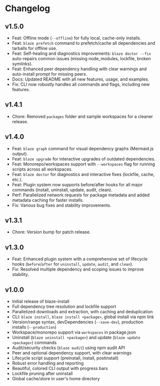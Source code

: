 # Changelog

## v1.5.0

- Feat: Offline mode (`--offline`) for fully local, cache-only installs.
- Feat: `blaze prefetch` command to prefetch/cache all dependencies and tarballs for offline use.
- Feat: Self-healing and diagnostics improvements: `blaze doctor --fix` auto-repairs common issues (missing node_modules, lockfile, broken symlinks).
- Feat: Enhanced peer dependency handling with clear warnings and auto-install prompt for missing peers.
- Docs: Updated README with all new features, usage, and examples.
- Fix: CLI now robustly handles all commands and flags, including new features.

## v1.4.1

- Chore: Removed `packages` folder and sample workspaces for a cleaner release.

## v1.4.0

- Feat: `blaze graph` command for visual dependency graphs (Mermaid.js output).
- Feat: `blaze upgrade` for interactive upgrades of outdated dependencies.
- Feat: Monorepo/workspaces support with `--workspaces` flag for running scripts across all workspaces.
- Feat: `blaze doctor` for diagnostics and interactive fixes (lockfile, cache, etc.).
- Feat: Plugin system now supports before/after hooks for all major commands (install, uninstall, update, audit, clean).
- Perf: Parallelized network requests for package metadata and added metadata caching for faster installs.
- Fix: Various bug fixes and stability improvements.

## v1.3.1

- Chore: Version bump for patch release.

## v1.3.0

- Feat: Enhanced plugin system with a comprehensive set of lifecycle hooks (`before`/`after` for `uninstall`, `update`, `audit`, and `clean`).
- Fix: Resolved multiple dependency and scoping issues to improve stability.

## v1.0.0

- Initial release of blaze-install
- Full dependency tree resolution and lockfile support
- Parallelized downloads and extraction, with caching and deduplication
- CLI: `blaze install`, `blaze install <package>`, global install via npm link
- Version/range syntax, devDependencies (`--save-dev`), production installs (`--production`)
- Workspace/monorepo support via `workspaces` in package.json
- Uninstall (`blaze uninstall <package>`) and update (`blaze update <package>`) commands
- Audit/security checks (`blaze audit`) using npm audit API
- Peer and optional dependency support, with clear warnings
- Lifecycle script support (preinstall, install, postinstall)
- Robust error handling and reporting
- Beautiful, colored CLI output with progress bars
- Lockfile pruning after uninstall
- Global cache/store in user's home directory
